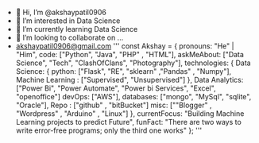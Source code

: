 - 👋 Hi, I’m @akshaypatil0906
- 👀 I’m interested in Data Science
- 🌱 I’m currently learning Data Science
- 💞️ I’m looking to collaborate on ...
- akshaypatil0906@gmail.com
'''
const Akshay = {
    pronouns: "He" | "Him",
    code: ["Python", "Java", "PHP" , "HTML"],
    askMeAbout: ["Data Science", "Tech", "ClashOfClans", "Photography"],
    technologies: {
        Data Science: {
            python: ["Flask", "RE", "sklearn" ,"Pandas" , "Numpy"],
            Machine Learning : ["Supervised", "Unsupervised"]
        },
        Data Analytics: ["Power Bi", "Power Automate", "Power bi Services", "Excel", "openoffice"]
        devOps: ["AWS"],
        databases: ["mongo", "MySql", "sqlite", "Oracle"],
        Repo : ["github" , "bitBucket"]
        misc: [""Blogger" , "Wordpress" , "Arduino" , "Linux"]
    },
    currentFocus: "Building Machine Learning projects to predict Future",
    funFact: "There are two ways to write error-free programs; only the third one works"
};
'''
<!---
akshaypatil0906/akshaypatil0906 is a ✨ special ✨ repository because its `README.md` (this file) appears on your GitHub profile.
You can click the Preview link to take a look at your changes.
--->
